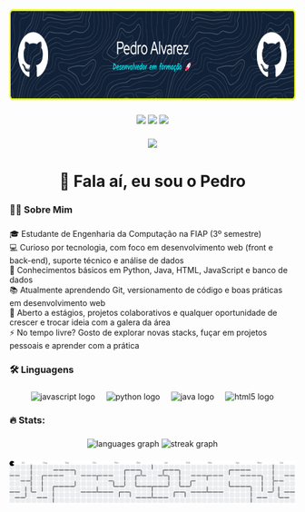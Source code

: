 <div align="center">
  <img height="160" src="https://raw.githubusercontent.com/pedro-alvarez/pedro-alvarez/refs/heads/main/github-header-image.png"  />
</div>

###

<div align="center">  
  <a href="https://www.linkedin.com/in/pedroalvarezcerto" target="_blank">
<img src="https://img.shields.io/badge/-LinkedIn-%230077B5?style=for-the-badge&logo=linkedin&logoColor=white" target="_blank"></a> 

   <a href = "mailto:pedro.a.certo@gmail.com">
<img src="https://img.shields.io/badge/-Gmail-%23333?style=for-the-badge&logo=gmail&logoColor=white" target="_blank"></a>
 
  <a href="https://instagram.com/rafaballerini" target="_blank">
  <img src="https://img.shields.io/badge/-Instagram-%23E4405F?style=for-the-badge&logo=instagram&logoColor=white" target="_blank"></a>
  
</div>

###

<div align="center">
  <img src="https://visitor-badge.laobi.icu/badge?page_id=pedro-alvarez.pedro-alvarez&"  />
</div>

###

<h1 align="center">👋 Fala aí, eu sou o Pedro</h1>

###

<h3 align="left">👩‍💻  Sobre Mim</h3>

###

<p align="left">🎓 Estudante de Engenharia da Computação na FIAP (3º semestre)<br>💻 Curioso por tecnologia, com foco em desenvolvimento web (front e back-end), suporte técnico e análise de dados<br>🔧 Conhecimentos básicos em Python, Java, HTML, JavaScript e banco de dados<br>📚 Atualmente aprendendo Git, versionamento de código e boas práticas em desenvolvimento web<br>🚀 Aberto a estágios, projetos colaborativos e qualquer oportunidade de crescer e trocar ideia com a galera da área<br>⚡ No tempo livre? Gosto de explorar novas stacks, fuçar em projetos pessoais e aprender com a prática</p>

###

<h3 align="left">🛠 Linguagens</h3>

###

<div align="center">
  <img src="https://cdn.jsdelivr.net/gh/devicons/devicon/icons/javascript/javascript-original.svg" height="40" alt="javascript logo"  />
  <img width="12" />
  <img src="https://cdn.jsdelivr.net/gh/devicons/devicon/icons/python/python-original.svg" height="40" alt="python logo"  />
  <img width="12" />
  <img src="https://cdn.jsdelivr.net/gh/devicons/devicon/icons/java/java-original.svg" height="40" alt="java logo"  />
  <img width="12" />
  <img src="https://cdn.jsdelivr.net/gh/devicons/devicon/icons/html5/html5-original.svg" height="40" alt="html5 logo"  />
</div>

###

<h3 align="left">🔥   Stats:</h3>

###

<div align="center">
  <img src="https://github-readme-stats.vercel.app/api/top-langs?username=pedro-alvarez&locale=en&hide_title=false&layout=compact&card_width=320&langs_count=5&theme=dracula&hide_border=false&order=2" height="150" alt="languages graph"  />
  <img src="https://streak-stats.demolab.com?user=pedro-alvarez&locale=en&mode=daily&theme=dracula&hide_border=false&border_radius=5&order=3" height="150" alt="streak graph"  />
</div>

###

<picture>
  <source media="(prefers-color-scheme: dark)" srcset="https://raw.githubusercontent.com/pedro-alvarez/pedro-alvarez/output/pacman-contribution-graph-dark.svg">
  <source media="(prefers-color-scheme: light)" srcset="https://raw.githubusercontent.com/pedro-alvarez/pedro-alvarez/output/pacman-contribution-graph.svg">
  <img alt="pacman contribution graph" src="https://raw.githubusercontent.com/pedro-alvarez/pedro-alvarez/output/pacman-contribution-graph.svg">
</picture>

###

